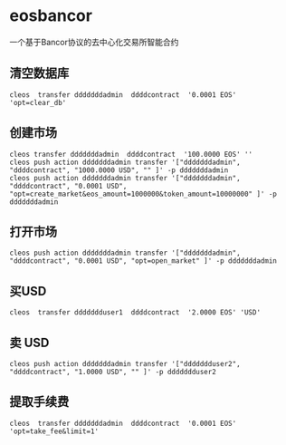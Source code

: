 # eosbancor
一个基于Bancor协议的去中心化交易所智能合约


## 清空数据库
```
cleos  transfer dddddddadmin  ddddcontract  '0.0001 EOS' 'opt=clear_db'
```

## 创建市场
```
cleos transfer dddddddadmin  ddddcontract  '100.0000 EOS' ''
cleos push action dddddddadmin transfer '["dddddddadmin", "ddddcontract", "1000.0000 USD", "" ]' -p dddddddadmin
cleos push action dddddddadmin transfer '["dddddddadmin", "ddddcontract", "0.0001 USD", "opt=create_market&eos_amount=1000000&token_amount=10000000" ]' -p dddddddadmin
```
## 打开市场
```
cleos push action dddddddadmin transfer '["dddddddadmin", "ddddcontract", "0.0001 USD", "opt=open_market" ]' -p dddddddadmin
```

## 买USD
```
cleos  transfer ddddddduser1  ddddcontract  '2.0000 EOS' 'USD'
```

## 卖 USD
```
cleos push action dddddddadmin transfer '["ddddddduser2", "ddddcontract", "1.0000 USD", "" ]' -p ddddddduser2
```

## 提取手续费
```
cleos  transfer dddddddadmin  ddddcontract  '0.0001 EOS' 'opt=take_fee&limit=1'
```
